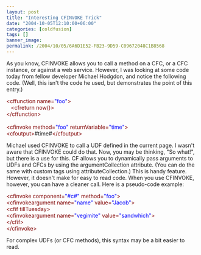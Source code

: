 ```yaml
---
layout: post
title: "Interesting CFINVOKE Trick"
date: "2004-10-05T12:10:00+06:00"
categories: [coldfusion]
tags: []
banner_image: 
permalink: /2004/10/05/6A6D1E52-FB23-9D59-C09672048C1B8568
---
```


As you know, CFINVOKE allows you to call a method on a CFC, or a CFC instance, or against a web service. However, I was looking at some code today from fellow developer Michael Hodgdon, and notice the following code. (Well, this isn't the code he used, but demonstrates the point of this entry.)

<div class="code"><FONT COLOR=MAROON>&lt;cffunction name=<FONT COLOR=BLUE>"foo"</FONT>&gt;</FONT><br>
&nbsp;&nbsp;&nbsp;<FONT COLOR=MAROON>&lt;cfreturn now()&gt;</FONT><br>
<FONT COLOR=MAROON>&lt;/cffunction&gt;</FONT><br>
<br>
<FONT COLOR=MAROON>&lt;cfinvoke method=<FONT COLOR=BLUE>"foo"</FONT> returnVariable=<FONT COLOR=BLUE>"time"</FONT>&gt;</FONT><br>
<FONT COLOR=MAROON>&lt;cfoutput&gt;</FONT>#time#<FONT COLOR=MAROON>&lt;/cfoutput&gt;</FONT></div>

Michael used CFINVOKE to call a UDF defined in the current page. I wasn't aware that CFINVOKE could do that. Now, you may be thinking, "So what!", but there is a use for this. CF allows you to dynamically pass arguments to UDFs and CFCs by using the argumentCollection attribute. (You can do the same with custom tags using attributeCollection.) This is handy feature. However, it doesn't make for easy to read code. When you use CFINVOKE, however, you can have a cleaner call. Here is a pseudo-code example:

<div class="code"><FONT COLOR=MAROON>&lt;cfinvoke component=<FONT COLOR=BLUE>"#c#"</FONT> method=<FONT COLOR=BLUE>"foo"</FONT>&gt;</FONT><br>
   <FONT COLOR=MAROON>&lt;cfinvokeargument name=<FONT COLOR=BLUE>"name"</FONT> value=<FONT COLOR=BLUE>"Jacob"</FONT>&gt;</FONT><br>
   <FONT COLOR=MAROON>&lt;cfif tillTuesday&gt;</FONT><br>
     <FONT COLOR=MAROON>&lt;cfinvokeargument name=<FONT COLOR=BLUE>"vegimite"</FONT> value=<FONT COLOR=BLUE>"sandwhich"</FONT>&gt;</FONT><br>
   <FONT COLOR=MAROON>&lt;/cfif&gt;</FONT><br>
<FONT COLOR=MAROON>&lt;/cfinvoke&gt;</FONT></div>

For complex UDFs (or CFC methods), this syntax may be a bit easier to read.